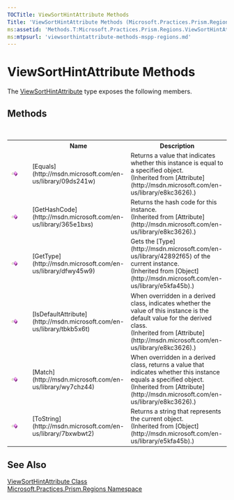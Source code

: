```yaml
---
TOCTitle: ViewSortHintAttribute Methods
Title: 'ViewSortHintAttribute Methods (Microsoft.Practices.Prism.Regions)'
ms:assetid: 'Methods.T:Microsoft.Practices.Prism.Regions.ViewSortHintAttribute'
ms:mtpsurl: 'viewsorthintattribute-methods-mspp-regions.md'
---
```


# ViewSortHintAttribute Methods

The [ViewSortHintAttribute](/patterns-practices/reference/viewsorthintattribute-class-mspp-regions) type exposes the following members.

## Methods
 
<table>
<colgroup>
<col width="10%" />
</colgroup>

<tbody><tr>
<th>
							&nbsp;
						</th>
<th>Name</th>
<th>Description</th>
</tr>
<tr>
<td>

![](/patterns-practices/reference/images/public-method.gif "Public method")
</td>
<td>
[Equals](http://msdn.microsoft.com/en-us/library/09ds241w)
</td>
<td>
<div>Returns a value that indicates whether this instance is equal to a specified object.</div> (Inherited from [Attribute](http://msdn.microsoft.com/en-us/library/e8kc3626).)</td>
</tr>
<tr>
<td>

![](/patterns-practices/reference/images/public-method.gif "Public method")
</td>
<td>
[GetHashCode](http://msdn.microsoft.com/en-us/library/365e1bxs)
</td>
<td>
<div>Returns the hash code for this instance.</div> (Inherited from [Attribute](http://msdn.microsoft.com/en-us/library/e8kc3626).)</td>
</tr>
<tr>
<td>

![](/patterns-practices/reference/images/public-method.gif "Public method")
</td>
<td>
[GetType](http://msdn.microsoft.com/en-us/library/dfwy45w9)
</td>
<td>
<div>Gets the [Type](http://msdn.microsoft.com/en-us/library/42892f65) of the current instance.</div> (Inherited from [Object](http://msdn.microsoft.com/en-us/library/e5kfa45b).)</td>
</tr>
<tr>
<td>

![](/patterns-practices/reference/images/public-method.gif "Public method")
</td>
<td>
[IsDefaultAttribute](http://msdn.microsoft.com/en-us/library/tbkb5x6t)
</td>
<td>
<div>When overridden in a derived class, indicates whether the value of this instance is the default value for the derived class.</div> (Inherited from [Attribute](http://msdn.microsoft.com/en-us/library/e8kc3626).)</td>
</tr>
<tr>
<td>

![](/patterns-practices/reference/images/public-method.gif "Public method")
</td>
<td>
[Match](http://msdn.microsoft.com/en-us/library/wy7chz44)
</td>
<td>
<div>When overridden in a derived class, returns a value that indicates whether this instance equals a specified object.</div> (Inherited from [Attribute](http://msdn.microsoft.com/en-us/library/e8kc3626).)</td>
</tr>
<tr>
<td>

![](/patterns-practices/reference/images/public-method.gif "Public method")
</td>
<td>
[ToString](http://msdn.microsoft.com/en-us/library/7bxwbwt2)
</td>
<td>
<div>Returns a string that represents the current object.</div> (Inherited from [Object](http://msdn.microsoft.com/en-us/library/e5kfa45b).)</td>
</tr>
</tbody>
</table>

## See Also

[ViewSortHintAttribute Class](/patterns-practices/reference/viewsorthintattribute-class-mspp-regions)<br/>
[Microsoft.Practices.Prism.Regions Namespace](/patterns-practices/reference/mspp-regions-namespace)<br/>
